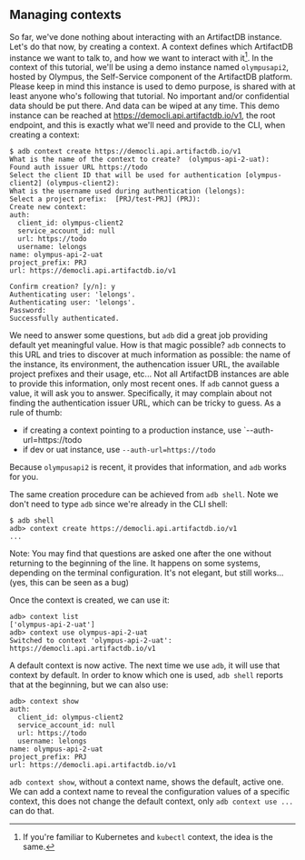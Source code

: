 ## Managing contexts

So far, we've done nothing about interacting with an ArtifactDB instance. Let's do that now, by creating a context. A
context defines which ArtifactDB instance we want to talk to, and how we want to interact with it[^2]. In the context of
this tutorial, we'll be using a demo instance named `olympusapi2`, hosted by Olympus, the Self-Service component of the
ArtifactDB platform. Please keep in mind this instance is used to demo purpose, is shared with at least anyone who's
following that tutorial. No important and/or confidential data should be put there. And data can be wiped at any time.
This demo instance can be reached at https://democli.api.artifactdb.io/v1, the root endpoint, and this
is exactly what we'll need and provide to the CLI, when creating a context:

```
$ adb context create https://democli.api.artifactdb.io/v1
What is the name of the context to create?  (olympus-api-2-uat):
Found auth issuer URL https://todo
Select the client ID that will be used for authentication [olympus-client2] (olympus-client2):
What is the username used during authentication (lelongs):
Select a project prefix:  [PRJ/test-PRJ] (PRJ):
Create new context:
auth:                                                                                                                                       
  client_id: olympus-client2                                                                                                                
  service_account_id: null                                                                                                                  
  url: https://todo
  username: lelongs                                                                                                                         
name: olympus-api-2-uat                                                                                                                     
project_prefix: PRJ                                                                                                                         
url: https://democli.api.artifactdb.io/v1
                                                                                                                                            
Confirm creation? [y/n]: y
Authenticating user: 'lelongs'.
Authenticating user: 'lelongs'.
Password:
Successfully authenticated.
```

We need to answer some questions, but `adb` did a great job providing default yet meaningful value. How is that magic
possible? `adb` connects to this URL and tries to discover at much information as possible: the name of the instance,
its environment, the authencation issuer URL, the available project prefixes and their usage, etc... Not all ArtifactDB
instances are able to provide this information, only most recent ones. If `adb` cannot guess a value, it will ask you to
answer. Specifically, it may complain about not finding the authentication issuer URL, which can be tricky to guess. As
a rule of thumb:

- if creating a context pointing to a production instance, use
  `--auth-url=https://todo
- if dev or uat instance, use `--auth-url=https://todo`

Because `olympusapi2` is recent, it provides that information, and `adb` works for you.

The same creation procedure can be achieved from `adb shell`. Note we don't need to type `adb` since we're already in
the CLI shell:
```
$ adb shell
adb> context create https://democli.api.artifactdb.io/v1
...
```

Note: You may find that questions are asked one after the one without returning to the beginning of the line. It happens
on some systems, depending on the terminal configuration. It's not elegant, but still works... (yes, this can be seen as
a bug)

Once the context is created, we can use it:
```
adb> context list
['olympus-api-2-uat']
adb> context use olympus-api-2-uat
Switched to context 'olympus-api-2-uat': https://democli.api.artifactdb.io/v1
```

A default context is now active. The next time we use `adb`, it will use that context by default. In order to know which
one is used, `adb shell` reports that at the beginning, but we can also use:

```
adb> context show
auth:
  client_id: olympus-client2
  service_account_id: null
  url: https://todo
  username: lelongs
name: olympus-api-2-uat
project_prefix: PRJ
url: https://democli.api.artifactdb.io/v1
```


`adb context show`, without a context name, shows the default, active one. We can add a context name to reveal the
configuration values of a specific context, this does not change the default context, only `adb context use ...` can do
that.



[^2]: If you're familiar to Kubernetes and `kubectl` context, the idea is the same.


